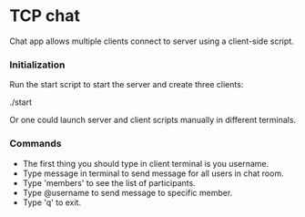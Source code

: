 # TCP chat
Chat app allows multiple clients connect to server using a client-side 
script.

### Initialization
Run the start script to start the server and create three clients:

./start

Or one could launch server and client scripts manually in different terminals.

### Commands
* The first thing you should type in client terminal is you username.
* Type message in terminal to send message for all users in chat room.
* Type 'members' to see the list of participants.
* Type @username to send message to specific member.
* Type 'q' to exit.

